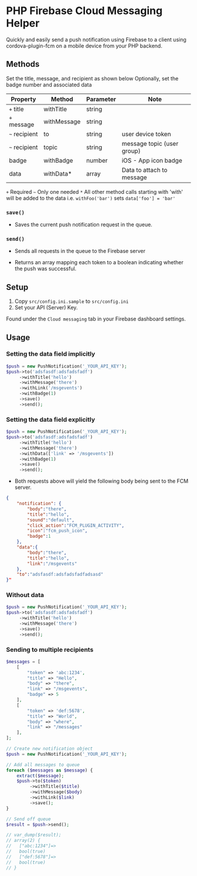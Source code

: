 # PHP Firebase Cloud Messaging Helper

Quickly and easily send a push notification using Firebase to a client using cordova-plugin-fcm on a mobile device from your PHP backend.

## Methods

Set the title, message, and recipient as shown below
Optionally, set the badge number and associated data

|Property    |Method      | Parameter | Note                      |
|------------|------------|-----------|---------------------------|
| `+` title     | withTitle  |  string   |                           |
| `+` message   | withMessage|  string   |                           |
| `~` recipient |  to        |  string   | user device token         |
| `~` recipient |  topic     |  string   | message topic (user group) |
|  badge     |  withBadge |  number   | iOS - App icon badge      |
|  data      |  withData* |  array    | Data to attach to message |

`+` Required
`~` Only one needed
`*` All other method calls starting with 'with' will be added to the data i.e. `withFoo('bar')` sets `data['foo'] = 'bar'`

### `save()`

- Saves the current push notification request in the queue.

### `send()`

- Sends all requests in the queue to the Firebase server

- Returns an array mapping each token to a boolean indicating whether the push was successful.


## Setup

1. Copy `src/config.ini.sample` to `src/config.ini`
2. Set your API (Server) Key.

Found under the `Cloud messaging` tab in your Firebase dashboard settings.

## Usage

### Setting the data field implicitly

```php
$push = new PushNotification('_YOUR_API_KEY');
$push->to('adsfasdf:adsfadsfadf')
     ->withTitle('hello')
     ->withMessage('there')
     ->withLink('/msgevents')
     ->withBadge(1)
     ->save()
     ->send();
```

### Setting the data field explicitly

```php
$push = new PushNotification('_YOUR_API_KEY');
$push->to('adsfasdf:adsfadsfadf')
     ->withTitle('hello')
     ->withMessage('there')
     ->withData(['link' => '/msgevents'])
     ->withBadge(1)
     ->save()
     ->send();
```

 - Both requests above will yield the following body being sent to the FCM server.

```json
{
    "notification": {
        "body":"there",
        "title":"hello",
        "sound":"default",
        "click_action":"FCM_PLUGIN_ACTIVITY",
        "icon":"fcm_push_icon",
        "badge":1
    },
    "data":{
        "body":"there",
        "title":"hello",
        "link":"/msgevents"
    },
    "to":"adsfasdf:adsfadsfadfadsasd"
}"
```

### Without data

```php
$push = new PushNotification('_YOUR_API_KEY');
$push->to('adsfasdf:adsfadsfadf')
     ->withTitle('hello')
     ->withMessage('there')
     ->save()
     ->send();
```

### Sending to multiple recipients

```php
$messages = [
    [
        "token" => 'abc:1234',
        "title" => "Hello",
        "body" => "there",
        "link" => "/msgevents",
        "badge" => 5
    ],
    [
        "token" => 'def:5678',
        "title" => "World",
        "body" => "where",
        "link" => "/messages"
    ],
];

// Create new notification object
$push = new PushNotification('_YOUR_API_KEY');

// Add all messages to queue
foreach ($messages as $message) {
    extract($message);
    $push->to($token)
         ->withTitle($title)
         ->withMessage($body)
         ->withLink($link)
         ->save();
}

// Send off queue
$result = $push->send();

// var_dump($result);
// array(2) {
//   ["abc:1234"]=>
//   bool(true)
//   ["def:5678"]=>
//   bool(true)
// }
```
